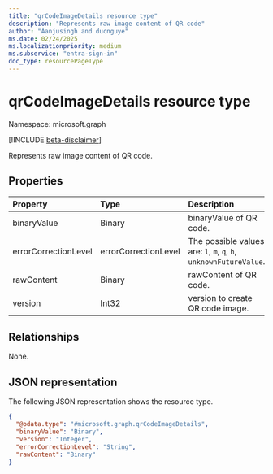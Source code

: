 ```yaml
---
title: "qrCodeImageDetails resource type"
description: "Represents raw image content of QR code"
author: "Aanjusingh and ducnguye"
ms.date: 02/24/2025
ms.localizationpriority: medium
ms.subservice: "entra-sign-in"
doc_type: resourcePageType
---
```


# qrCodeImageDetails resource type

Namespace: microsoft.graph

[!INCLUDE [beta-disclaimer](../../includes/beta-disclaimer.md)]

Represents raw image content of QR code. 


## Properties
|Property|Type|Description|
|:---|:---|:---|
|binaryValue|Binary|binaryValue of QR code.|
|errorCorrectionLevel|errorCorrectionLevel|The possible values are: `l`, `m`, `q`, `h`, `unknownFutureValue`.|
|rawContent|Binary|rawContent of QR code.|
|version|Int32|version to create QR code image.|

## Relationships
None.

## JSON representation
The following JSON representation shows the resource type.
<!-- {
  "blockType": "resource",
  "@odata.type": "microsoft.graph.qrCodeImageDetails"
}
-->
``` json
{
  "@odata.type": "#microsoft.graph.qrCodeImageDetails",
  "binaryValue": "Binary",
  "version": "Integer",
  "errorCorrectionLevel": "String",
  "rawContent": "Binary"
}
```
